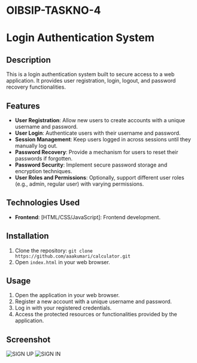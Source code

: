 # OIBSIP-TASKNO-4

# Login Authentication System

## Description
This is a login authentication system built to secure access to a web application. It provides user registration, login, logout, and password recovery functionalities.

## Features
- **User Registration**: Allow new users to create accounts with a unique username and password.
- **User Login**: Authenticate users with their username and password.
- **Session Management**: Keep users logged in across sessions until they manually log out.
- **Password Recovery**: Provide a mechanism for users to reset their passwords if forgotten.
- **Password Security**: Implement secure password storage and encryption techniques.
- **User Roles and Permissions**: Optionally, support different user roles (e.g., admin, regular user) with varying permissions.

## Technologies Used
- **Frontend**: [HTML/CSS/JavaScript]: Frontend development.

## Installation  
1. Clone the repository: `git clone https://github.com/aaakumari/calculator.git`
2. Open `index.html` in your web browser.

## Usage
1. Open the application in your web browser.
2. Register a new account with a unique username and password.
3. Log in with your registered credentials.
4. Access the protected resources or functionalities provided by the application.
   
## Screenshot
![SIGN UP](https://github.com/aaakumari/OIBSIP-TASKNO-4/assets/170171540/815add51-c76a-4550-83f6-b31e6d4e3718)
![SIGN IN](https://github.com/aaakumari/OIBSIP-TASKNO-4/assets/170171540/cc6f9abd-7727-4dab-83bd-fd8b57c83e9e)


